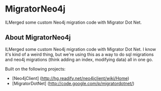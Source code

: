# MigratorNeo4j

ILMerged some custom Neo4j migration code with Migrator Dot Net.

## About MigratorNeo4j

ILMerged some custom Neo4j migration code with Migrator Dot Net. I know it's kind of a weird thing, but we're using this as a way to do sql migrations and neo4j migrations (think adding an index, modifying data) all in one go.

Built on the following projects:

* [Neo4jClient] (http://hg.readify.net/neo4jclient/wiki/Home)
* [MigratorDotNet] (http://code.google.com/p/migratordotnet/)